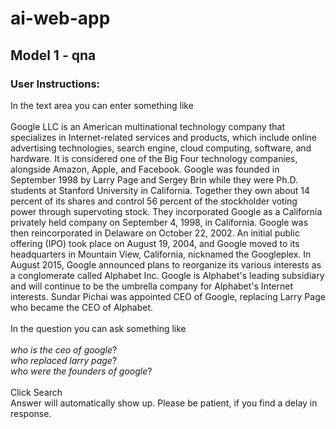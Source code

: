 # ai-web-app
## Model 1 - qna

### User Instructions:
In the text area you can enter something like 
<br>
<br>
Google LLC is an American multinational technology company that specializes in Internet-related services and products, which include online advertising technologies, search engine, cloud computing, software, and hardware. It is considered one of the Big Four technology companies, alongside Amazon, Apple, and Facebook. Google was founded in September 1998 by Larry Page and Sergey Brin while they were Ph.D. students at Stanford University in California. Together they own about 14 percent of its shares and control 56 percent of the stockholder voting power through supervoting stock. They incorporated Google as a California privately held company on September 4, 1998, in California. Google was then reincorporated in Delaware on October 22, 2002. An initial public offering (IPO) took place on August 19, 2004, and Google moved to its headquarters in Mountain View, California, nicknamed the Googleplex. In August 2015, Google announced plans to reorganize its various interests as a conglomerate called Alphabet Inc. Google is Alphabet's leading subsidiary and will continue to be the umbrella company for Alphabet's Internet interests. Sundar Pichai was appointed CEO of Google, replacing Larry Page who became the CEO of Alphabet.
<br>
<br>
In the question you can ask something like
<br>
<br>
*who is the ceo of google*?<br>
*who replaced larry page*?<br>
*who were the founders of google*?<br>
<br/>
Click Search
<br>
Answer will automatically show up. Please be patient, if you find a delay in response.

